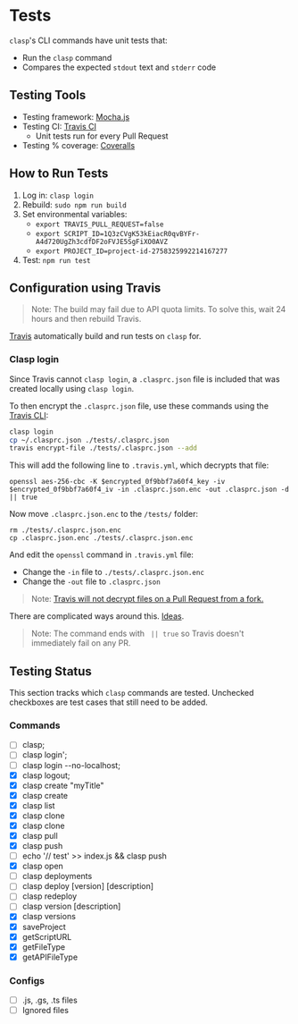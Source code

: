 # Tests

`clasp`'s CLI commands have unit tests that:
- Run the `clasp` command
- Compares the expected `stdout` text and `stderr` code

## Testing Tools

- Testing framework: [Mocha.js](https://mochajs.org/)
- Testing CI: [Travis CI](https://travis-ci.org/google/clasp)
  - Unit tests run for every Pull Request
- Testing % coverage: [Coveralls](https://coveralls.io/github/google/clasp?branch=master)

## How to Run Tests

1. Log in: `clasp login`
1. Rebuild: `sudo npm run build`
1. Set environmental variables:
    * `export TRAVIS_PULL_REQUEST=false`
    * `export SCRIPT_ID=1Q3zCVgK53kEiacR0qvBYFr-A4d720UgZh3cdfDF2oFVJE5SgFiXO0AVZ`
    * `export PROJECT_ID=project-id-2758325992214167277`
1. Test: `npm run test`

## Configuration using Travis

> Note: The build may fail due to API quota limits. To solve this, wait 24 hours and then rebuild Travis.

[Travis](https://travis-ci.org/) automatically build and run tests on `clasp` for.

### Clasp login

Since Travis cannot `clasp login`, a `.clasprc.json` file is included that was created locally using `clasp login`.

To then encrypt the `.clasprc.json` file, use these commands using the [Travis CLI](https://github.com/travis-ci/travis.rb):

```sh
clasp login
cp ~/.clasprc.json ./tests/.clasprc.json
travis encrypt-file ./tests/.clasprc.json --add
```

This will add the following line to `.travis.yml`, which decrypts that file:

```
openssl aes-256-cbc -K $encrypted_0f9bbf7a60f4_key -iv $encrypted_0f9bbf7a60f4_iv -in .clasprc.json.enc -out .clasprc.json -d || true
```

Now move `.clasprc.json.enc` to the `/tests/` folder:

```
rm ./tests/.clasprc.json.enc
cp .clasprc.json.enc ./tests/.clasprc.json.enc
```

And edit the `openssl` command in `.travis.yml` file:

* Change the `-in` file to `./tests/.clasprc.json.enc`
* Change the `-out` file to `.clasprc.json`

> Note: [Travis will not decrypt files on a Pull Request from a fork.](https://docs.travis-ci.com/user/encrypting-files/)

There are complicated ways around this. [Ideas](https://blog.algolia.com/travis-encrypted-variables-external-contributions/).

> Note: The command ends with ` || true` so Travis doesn't immediately fail on any PR.

## Testing Status

This section tracks which `clasp` commands are tested. Unchecked checkboxes are test cases that still need to be added.

### Commands

* [ ] clasp;
* [ ] clasp login';
* [ ] clasp login --no-localhost;
* [x] clasp logout;
* [x] clasp create "myTitle"
* [x] clasp create <untitled>
* [x] clasp list
* [x] clasp clone <scriptId>
* [x] clasp clone
* [x] clasp pull
* [x] clasp push
* [ ] echo '// test' >> index.js && clasp push
* [x] clasp open
* [ ] clasp deployments
* [ ] clasp deploy [version] [description]
* [ ] clasp redeploy <deploymentId> <version> <description>
* [ ] clasp version [description]
* [x] clasp versions
* [x] saveProject
* [x] getScriptURL
* [x] getFileType
* [x] getAPIFileType

### Configs

* [ ] .js, .gs, .ts files
* [ ] Ignored files
